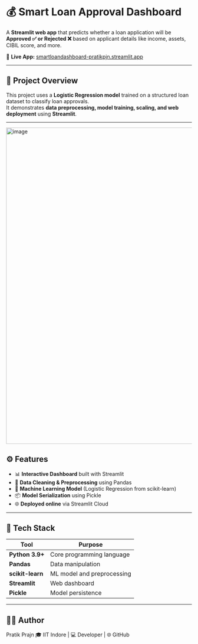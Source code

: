 # 💰 Smart Loan Approval Dashboard

A **Streamlit web app** that predicts whether a loan application will be **Approved ✅ or Rejected ❌** based on applicant details like income, assets, CIBIL score, and more.

🔗 **Live App:** [smartloandashboard-pratikpjn.streamlit.app](https://smartloandashboard-pratikpjn.streamlit.app)

---

## 🧠 Project Overview

This project uses a **Logistic Regression model** trained on a structured loan dataset to classify loan approvals.  
It demonstrates **data preprocessing, model training, scaling, and web deployment** using **Streamlit**.

---
<img width="1913" height="858" alt="image" src="https://github.com/user-attachments/assets/cb19744a-b023-45cb-9805-3c5633e0a502" />

## ⚙️ Features

- 📊 **Interactive Dashboard** built with Streamlit  
- 🧹 **Data Cleaning & Preprocessing** using Pandas  
- 🧮 **Machine Learning Model** (Logistic Regression from scikit-learn)  
- 📦 **Model Serialization** using Pickle  
- 🌐 **Deployed online** via Streamlit Cloud  

---


## 🧰 Tech Stack

| Tool | Purpose |
|------|----------|
| **Python 3.9+** | Core programming language |
| **Pandas** | Data manipulation |
| **scikit-learn** | ML model and preprocessing |
| **Streamlit** | Web dashboard |
| **Pickle** | Model persistence |

---
## 👨‍💻 Author

Pratik Prajn
🎓 IIT Indore | 💻 Developer | 🌐 GitHub

